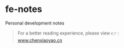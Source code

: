 # fe-notes

Personal development notes

> For a better reading experience, please view 👉 : www.chenxiaoyao.cn
